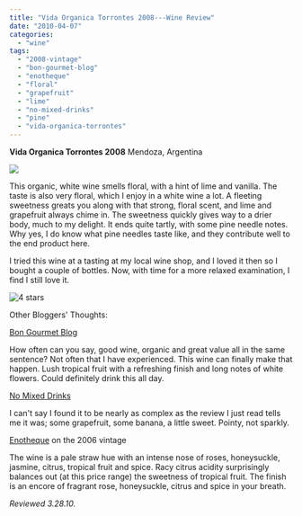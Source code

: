 ```yaml
---
title: "Vida Organica Torrontes 2008---Wine Review"
date: "2010-04-07"
categories:
  - "wine"
tags:
  - "2008-vintage"
  - "bon-gourmet-blog"
  - "enotheque"
  - "floral"
  - "grapefruit"
  - "lime"
  - "no-mixed-drinks"
  - "pine"
  - "vida-organica-torrontes"
---
```


**Vida Organica Torrontes 2008** Mendoza, Argentina

![](http://www.rebeccagomezfarrell.com/gourmez/photos/vidaorganicatorrontes.JPG)

This organic, white wine smells floral, with a hint of lime and vanilla. The taste is also very floral, which I enjoy in a white wine a lot. A fleeting sweetness greats you along with that strong, floral scent, and lime and grapefruit always chime in. The sweetness quickly gives way to a drier body, much to my delight. It ends quite tartly, with some pine needle notes. Why yes, I do know what pine needles taste like, and they contribute well to the end product here.

I tried this wine at a tasting at my local wine shop, and I loved it then so I bought a couple of bottles. Now, with time for a more relaxed examination, I find I still love it.




<div class="caption">

![4 stars](http://www.rebeccagomezfarrell.com/wp-content/uploads/2009/02/rating_truffle1.gif "rating_truffle1")</div>
  Other Bloggers' Thoughts:

[Bon Gourmet Blog](http://blog.bon-gourmet.com/2009/11/02/2008-familia-zuccardi--vida-organica-torrontes.aspx?ref=rss)

How often can you say, good wine, organic and great value all in the same sentence? Not often that I have experienced. This wine can finally make that happen. Lush tropical fruit with a refreshing finish and long notes of white flowers. Could definitely drink this all day.

[No Mixed Drinks](http://nomixeddrinks.org/2009/11/28/vida-organica-torrontes/)

I can't say I found it to be nearly as complex as the review I just read tells me it was; some grapefruit, some banana, a little sweet. Pointy, not sparkly.

[Enotheque](http://www.enotheque.com/2006/11/familia-zuccardi-vida-orgnica-label.html) on the 2006 vintage

The wine is a pale straw hue with an intense nose of roses, honeysuckle, jasmine, citrus, tropical fruit and spice. Racy citrus acidity surprisingly balances out (at this price range) the sweetness of tropical fruit. The finish is an encore of fragrant rose, honeysuckle, citrus and spice in your breath.

_Reviewed 3.28.10._
